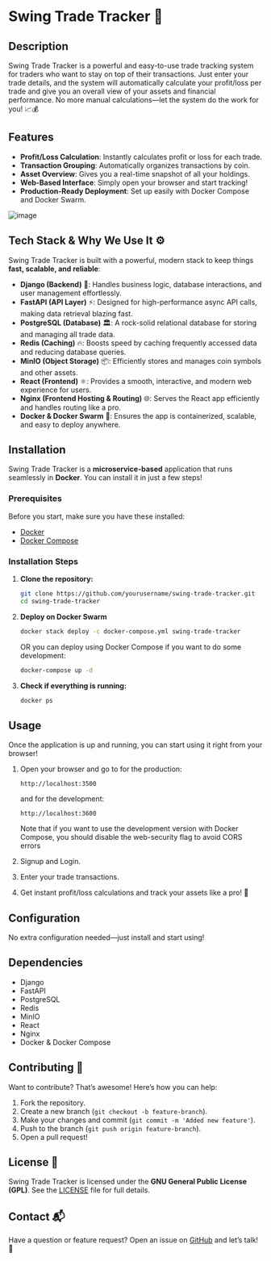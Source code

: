 # Swing Trade Tracker 🚀

## Description
Swing Trade Tracker is a powerful and easy-to-use trade tracking system for traders who want to stay on top of their transactions. Just enter your trade details, and the system will automatically calculate your profit/loss per trade and give you an overall view of your assets and financial performance. No more manual calculations—let the system do the work for you! 📈💰

## Features
- **Profit/Loss Calculation**: Instantly calculates profit or loss for each trade.
- **Transaction Grouping**: Automatically organizes transactions by coin.
- **Asset Overview**: Gives you a real-time snapshot of all your holdings.
- **Web-Based Interface**: Simply open your browser and start tracking!
- **Production-Ready Deployment**: Set up easily with Docker Compose and Docker Swarm.

![image](https://github.com/user-attachments/assets/0e731d6d-b95a-47aa-b745-2a16bd00dfb5)

## Tech Stack & Why We Use It ⚙️
Swing Trade Tracker is built with a powerful, modern stack to keep things **fast, scalable, and reliable**:

- **Django (Backend)** 🐍: Handles business logic, database interactions, and user management effortlessly.
- **FastAPI (API Layer)** ⚡: Designed for high-performance async API calls, making data retrieval blazing fast.
- **PostgreSQL (Database)** 🏛️: A rock-solid relational database for storing and managing all trade data.
- **Redis (Caching)** 🔥: Boosts speed by caching frequently accessed data and reducing database queries.
- **MinIO (Object Storage)** 📦: Efficiently stores and manages coin symbols and other assets.
- **React (Frontend)** ⚛️: Provides a smooth, interactive, and modern web experience for users.
- **Nginx (Frontend Hosting & Routing)** 🌐: Serves the React app efficiently and handles routing like a pro.
- **Docker & Docker Swarm** 🐳: Ensures the app is containerized, scalable, and easy to deploy anywhere.

## Installation
Swing Trade Tracker is a **microservice-based** application that runs seamlessly in **Docker**. You can install it in just a few steps!

### Prerequisites
Before you start, make sure you have these installed:
- [Docker](https://docs.docker.com/get-docker/)
- [Docker Compose](https://docs.docker.com/compose/install/)

### Installation Steps
1. **Clone the repository:**
   ```sh
   git clone https://github.com/yourusername/swing-trade-tracker.git
   cd swing-trade-tracker
   ```
2. **Deploy on Docker Swarm**
   ```sh
   docker stack deploy -c docker-compose.yml swing-trade-tracker
   ```
   OR you can deploy using Docker Compose if you want to do some development:
   ```sh
   docker-compose up -d
   ```
3. **Check if everything is running:**
   ```sh
   docker ps
   ```

## Usage
Once the application is up and running, you can start using it right from your browser!

1. Open your browser and go to for the production:
   ```
   http://localhost:3500
   ```
   and for the development: 
   ```
   http://localhost:3600
   ```
   Note that if you want to use the development version with Docker Compose, you should disable the web-security flag to avoid CORS errors
   
3. Signup and Login.
4. Enter your trade transactions.
5. Get instant profit/loss calculations and track your assets like a pro! 🚀

## Configuration
No extra configuration needed—just install and start using!

## Dependencies
- Django
- FastAPI
- PostgreSQL
- Redis
- MinIO
- React
- Nginx
- Docker & Docker Compose

## Contributing 🤝
Want to contribute? That’s awesome! Here’s how you can help:
1. Fork the repository.
2. Create a new branch (`git checkout -b feature-branch`).
3. Make your changes and commit (`git commit -m 'Added new feature'`).
4. Push to the branch (`git push origin feature-branch`).
5. Open a pull request!

## License 📜
Swing Trade Tracker is licensed under the **GNU General Public License (GPL)**. See the [LICENSE](LICENSE) file for full details.

## Contact 📬
Have a question or feature request? Open an issue on [GitHub](https://github.com/yourusername/swing-trade-tracker/issues) and let’s talk! 🚀
